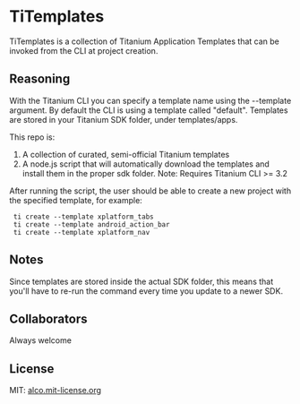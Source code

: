 # TiTemplates

TiTemplates is a collection of Titanium Application Templates that can be invoked from the CLI at project creation.

## Reasoning
With the Titanium CLI you can specify a template name using the --template argument. By default the CLI is using a template called "default".  Templates are stored in your Titanium SDK folder, under templates/apps.

This repo is:

1. A collection of curated, semi-official Titanium templates
2. A node.js script that will automatically download the templates and install them in the proper sdk folder. Note: Requires Titanium CLI >= 3.2

After running the script, the user should be able to create a new project with the specified template, for example:

     ti create --template xplatform_tabs
     ti create --template android_action_bar
     ti create --template xplatform_nav
     
## Notes
Since templates are stored inside the actual SDK folder, this means that you'll have to re-run the command every time you update to a newer SDK.
     
## Collaborators
Always welcome

## License
MIT: [alco.mit-license.org](alco.mit-license.org)